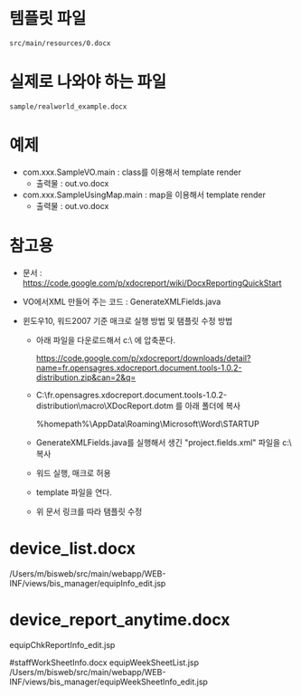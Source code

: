 # 템플릿 파일

    src/main/resources/0.docx

# 실제로 나와야 하는 파일

    sample/realworld_example.docx

# 예제

- com.xxx.SampleVO.main : class를 이용해서 template render
    - 출력물 : out.vo.docx
- com.xxx.SampleUsingMap.main : map을 이용해서 template render
    - 출력물 : out.vo.docx

# 참고용

- 문서 : <https://code.google.com/p/xdocreport/wiki/DocxReportingQuickStart>

- VO에서XML 만들어 주는 코드 : GenerateXMLFields.java

- 윈도우10, 워드2007 기준 매크로 실행 방법 및 탬플릿 수정 방법

    - 아래 파일을 다운로드해서 c:\ 에 압축푼다.

        https://code.google.com/p/xdocreport/downloads/detail?name=fr.opensagres.xdocreport.document.tools-1.0.2-distribution.zip&can=2&q=

    - C:\fr.opensagres.xdocreport.document.tools-1.0.2-distribution\macro\XDocReport.dotm 를  아래 폴더에 복사

        %homepath%\AppData\Roaming\Microsoft\Word\STARTUP

    - GenerateXMLFields.java를 실행해서 생긴 "project.fields.xml" 파일을 c:\ 복사

    - 워드 실행, 매크로 허용

    - template 파일을 연다.

    - 위 문서 링크를 따라 탬플릿 수정



# device_list.docx
/Users/m/bisweb/src/main/webapp/WEB-INF/views/bis_manager/equipInfo_edit.jsp

# device_report_anytime.docx
equipChkReportInfo_edit.jsp

#staffWorkSheetInfo.docx
equipWeekSheetList.jsp
/Users/m/bisweb/src/main/webapp/WEB-INF/views/bis_manager/equipWeekSheetInfo_edit.jsp